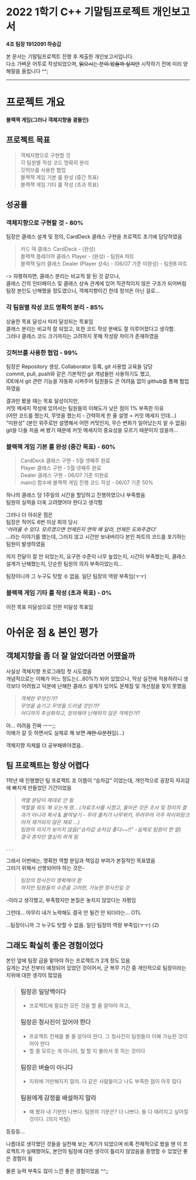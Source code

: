 # 2022 1학기 C++ 기말팀프로젝트 개인보고서
**4조 팀장 1912091 하승갑**  


본 문서는 기말팀프로젝트 진행 후 제출한 개인보고서입니다.  
다소 가벼운 어투로 작성되었으며, ~~읽으시는 분이 있을까 싶지만~~ 시작하기 전에 미리 양해말씀 올립니다 ^^;
- - - 

# 프로젝트 개요
**블랙잭 게임(그러나 객체지향을 곁들인)**

## 프로젝트 목표  
> 객체지향으로 구현할 것  
각 팀원별 작성 코드 명확히 분리  
깃허브를 사용한 협업  
블랙잭 게임 기본 룰 완성 (중간 목표)  
블랙잭 게임 기타 룰 작성 (초과 목표)  

## 성공률
### 객체지향으로 구현할 것 - 80%  
팀장은 클래스 설계 및 정의, CardDeck 클래스 구현을  프로젝트 초기에 담당하였음

> 카드 덱 클래스 CardDeck - (완성)  
블랙잭 플레이어 클래스 Player - (완성) - 팀원A 파트  
블랙잭 딜러 클래스 Dealer (Player 상속) - (06/07 기준 미완성) - 팀원B 파트  

-> 자평하자면, 클래스 분리는 비교적 잘 된 것 같으나,  
클래스 간의 인터페이스 및 클래스 상속 관계에 있어 직관적이지 않은 구조가 되어버림  
팀장 본인도 난해했을 정도였으니, 객체지향이긴 한데 정석은 아닌 걸로…

### 각 팀원별 작성 코드 명확히 분리 - 85%
상술한 목표 달성시 따라 달성되는 목표임   
클래스 분리는 비교적 잘 되었고, 또한 코드 작성 분배도 잘 이루어졌다고 생각함.   
그러나 클래스 코드 크기까지는 고려하지 못해 작성량 차이가 존재하였음

### 깃허브를 사용한 협업 - 99%
팀장은 Repository 생성, Collaborator 등록, git 사용법 교육을 담당   
commit, pull, push와 같은 기본적인 git 개념들만 사용하기도 했고,   
IDE에서 git 관련 기능을 자동화 시켜주어 팀원들도 큰 어려움 없이 github를 통해 협업하였음   

결과만 봤을 때는 목표 달성이지만,   
커밋 메세지 작성에 있어서는 팀원들의 이해도가 낮은 점이 1% 부족한 이유   
(어떤 코드를 짰는지, 무엇을 했는지 - 간략하게 한 줄 설명 = 커밋 메세지 인데…)   
“미완성”
(본인 위주로만 설명해서 어떤 커밋인지, 무슨 변화가 일어났는지 알 수 없음)   
git을 다들 처음 써 봤기 때문에 커밋 메세지의 중요성을 모르기 때문이지 않을까…

### 블랙잭 게임 기본 룰 완성 (중간 목표) - 60%
> CardDeck 클래스 구현 - 5월 셋째주 완료   
Player 클래스 구현 - 5월 넷째주 완료   
Dealer 클래스 구현 - 06/07 기준 미완료   
main() 함수에 블랙잭 게임 진행 코드 작성 - 06/07 기준 50%

하나의 클래스 당 1주일의 시간을 할당하고 진행하였으나 부족했음   
팀원의 실력을 더욱 고려했어야 한다고 생각함

그러나 더 아쉬운 점은   
팀장은 적어도 6번 이상 회의 당시   
*‘어려울 수 있다. 모르겠으면 언제든지 연락 해 달라, 언제든 도와주겠다’*  
…라는 이야기를 했는데, 그러지 않고 시간만 보내버리다 본인 파트의 코드를 포기하는 팀원이 발생하였음

의지 전달이 잘 안 되었는지, 요구한 수준이 너무 높았는지, 시간이 부족했는지, 클래스 설계가 난해했는지, 단순한 팀원의 의지 부족이었는지…

팀장이니까 그 누구도 탓할 수 없음. 일단 팀장의 역량 부족임(ㅜㅜ)

### 블랙잭 게임 기타 룰 작성 (초과 목표) - 0%
이전 목표 미달성으로 인한 미달성 목표임

# 아쉬운 점 & 본인 평가
## 객체지향을 좀 더 잘 알았더라면 어땠을까
사실상 객체지향 프로그래밍 첫 시도였음   
개념적으로는 이해가 어느 정도는(...60%?) 되어 있었으나, 막상 실전에 적용하려니 생각보다 어려웠고 덕분에 난해한 클래스 설계가 있어도 문제점 및 개선점을 찾지 못했음

> *객체란 무엇인가?   
무엇을 숨기고 무엇을 드러낼 것인가?   
어디까지 추상화하고, 정의해야 난해하지 않은 객체인가?*

아… 어려움 진짜 ㅡㅡ;;   
이해가 갈 듯 하면서도 실제로 해 보면 ~~개판 오분전~~임(...)

객체지향 자체를 더 공부해봐야겠음..

## 팀 프로젝트는 항상 어렵다
1학년 때 진행했던 팀 프로젝트 조 이름이 “승차갑” 이었는데, 개인적으로 굉장히 자괴감에 빠지게 만들었던 기간이었음

> *역할 분담이 제대로 안 됨   
역할을 줘도 해 오는게 영… (자료조사를 시켰고, 돌아온 것은 조사 및 정리의 결과가 아니라 복사 & 붙여넣기 - 무려 출처가 나무위키, 무려무려 각주 하이퍼링크 마저 제거되지 않은 채로 …)   
팀원의 의지가 보이지 않음(“승차갑 승차감 좋다~~!!” -실제로 팀원이 한 말)   
결국 혼자만 열심히 하게 됨*

.
.
.

그래서 이번에는, 명확한 역할 분담과 책임감 부여가 본질적인 목표였음   
그러기 위해서 선행되어야 하는 것은-   

>*팀장의 청사진이 명확해야 함   
하지만 팀원들의 수준을 고려한, 가능한 청사진일 것*

-이라고 생각했고, 부족했지만 본질은 놓치지 않았다는 자평임

그런데…
아무리 내가 노력해도 결국 안 될건 안 되더라는… OTL

…팀장이니까 그 누구도 탓할 수 없음. 일단 팀장의 역량 부족임(ㅜㅜ) (2)


## 그래도 확실히 좋은 경험이었다
본인 앞에 팀장 급을 맡아야 하는 프로젝트가 2개 정도 있음  
길게는 2년 전부터 예정되어 있었던 것이어서, 군 복무 기간 중 개인적으로 팀장이라는 지위에 대한 생각이 많았음

> ### 팀장은 일당백이다
> - 프로젝트에 필요한 모든 것을 할 줄 알아야 하고,
> ### 팀장은 청사진이 있어야 한다
> - 프로젝트 전체를 볼 줄 알아야 한다.
> 그 청사진이 팀원들이 이해 가능한 것이어야 한다
> - 할 줄 모르는 게 아니라, 뭘 할 지 몰라서 못 하는 것이다
> ### 팀장은 벼슬이 아니다
> - 지위에 거만해지지 말라. 다 같은 사람들이고 나도 부족한 점이 아주 많다
> ### 팀원에게 감정을 배설하지 말라
> - 해 봤자 내 기분만 나쁘다. 팀원의 기분은? 더 나쁘다. 둘 다 때려치고 싶어질 것이다. (의지 박탈)

등등등…

나름대로 생각했던 것들을 실천해 보는 계기가 되었으며
비록 전체적으로 봤을 땐 이 프로젝트가 실패했어도, 본인의 팀장에 대한 생각이 틀리지 않았음을 증명할 수 있었던 좋은 경험이 됨

물론 능력 부족도 많이 느낀 좋은 경험이었음 ^^;;
